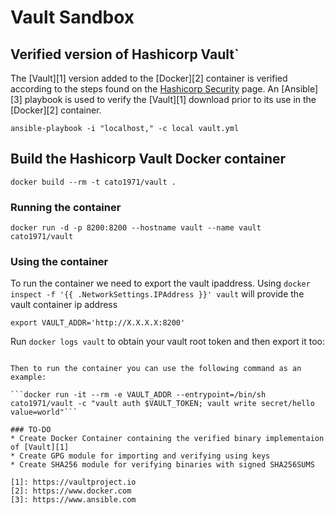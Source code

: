 # Vault Sandbox

## Verified version of Hashicorp Vault`
The [Vault][1] version added to the [Docker][2] container is verified according
to the steps found on the [Hashicorp Security](https://www.hashicorp.com/security.html)
page. An [Ansible][3] playbook is used to verify the [Vault][1] download prior
to its use in the [Docker][2] container.

```ansible-playbook -i "localhost," -c local vault.yml``` 

## Build the Hashicorp Vault Docker container
```docker build --rm -t cato1971/vault .```

### Running the container
```docker run -d -p 8200:8200 --hostname vault --name vault cato1971/vault```

### Using the container
To run the container we need to export the vault ipaddress. Using ```docker inspect -f '{{ .NetworkSettings.IPAddress }}' vault```
will provide the vault container ip address

```export VAULT_ADDR='http://X.X.X.X:8200'```

Run ```docker logs vault``` to obtain your vault root token and then export it too:

```export VAULT_TOKEN=PASTE_YOUR_TOKEN_HERE

Then to run the container you can use the following command as an example:

```docker run -it --rm -e VAULT_ADDR --entrypoint=/bin/sh cato1971/vault -c "vault auth $VAULT_TOKEN; vault write secret/hello value=world"``` 

### TO-DO
* Create Docker Container containing the verified binary implementaion of [Vault][1]
* Create GPG module for importing and verifying using keys
* Create SHA256 module for verifying binaries with signed SHA256SUMS 

[1]: https://vaultproject.io
[2]: https://www.docker.com
[3]: https://www.ansible.com
